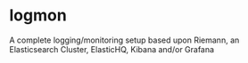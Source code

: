 # logmon
A complete logging/monitoring setup based upon Riemann, an Elasticsearch Cluster, ElasticHQ, Kibana and/or Grafana
